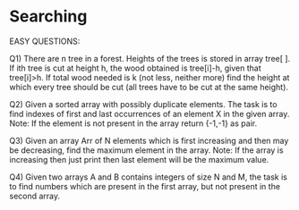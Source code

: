 # Searching

EASY QUESTIONS:

Q1) There are n tree in a forest. Heights of the trees is stored in array tree[ ]. If ith tree is cut at height h, the wood obtained is tree[i]-h, given that            tree[i]>h. If total wood needed is k (not less, neither more) find the height at which every tree should be cut (all trees have to be cut at the same height).

Q2)  Given a sorted array with possibly duplicate elements. The task is to find indexes of first and last occurrences of an element X in the given array.
     Note: If the element is not present in the array return {-1,-1} as pair. 

Q3)  Given an array Arr of N elements which is first increasing and then may be decreasing, find the maximum element in the array.
     Note: If the array is increasing then just print then last element will be the maximum value.

Q4)  Given two arrays A and B contains integers of size N and M, the task is to find numbers which are present in the first array, but not present in the second          array.



